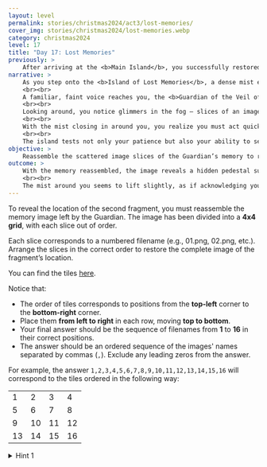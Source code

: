 ```yaml
---
layout: level
permalink: stories/christmas2024/act3/lost-memories/
cover_img: stories/christmas2024/lost-memories.webp
category: christmas2024
level: 17
title: "Day 17: Lost Memories"
previously: >
    After arriving at the <b>Main Island</b>, you successfully restored the ancient bridges connecting the islands by solving the puzzle of the spinning wheels. With the bridges reactivated and the first fragment of the <b>Veil of Wonder</b> already in hand, you now turn your focus to the next island in the <b>Forgotten Dreamscape</b>, where another fragment awaits.
narrative: >
    As you step onto the <b>Island of Lost Memories</b>, a dense mist envelops you, muffling sounds and softening everything around you. The landscape is blurred and dreamlike, shifting with each step you take, as if reality here struggles to hold its form. Fragments of memories—half-formed shapes, faint voices, and flashes of long-forgotten places — drift through the fog, blending together into a tapestry of fleeting moments.
    <br><br>
    A familiar, faint voice reaches you, the <b>Guardian of the Veil of Wonder</b> speaking softly within your mind. <i>“I left a memory here, one that holds the key to the second fragment’s location. But the memory has fragmented, scattered across this island. You must find the pieces and reassemble them to reveal the fragment’s hiding place.”</i>
    <br><br>
    Looking around, you notice glimmers in the fog — slices of an image, each bearing part of a larger picture that seems achingly familiar yet incomplete. These memory fragments float and shift in the mist, half-hidden in the ethereal landscape. As you reach out to touch the first fragment, you sense the faint warmth of the Guardian’s energy, her lingering presence within these lost memories.
    <br><br>
    With the mist closing in around you, you realize you must act quickly. Piece by piece, you need to reassemble the image the Guardian left behind. Only by reconstructing this memory can you uncover the precise location of the second fragment of the <b>Veil of Wonder</b>.
    <br><br>
    The island tests not only your patience but also your ability to see through the fog of lost memories. You take a deep breath, focusing on the flickering images before you, and begin the task of bringing the Guardian’s memory back to life.
objective: >
    Reassemble the scattered image slices of the Guardian’s memory to reveal the location of the second fragment of the Veil of Wonder.
outcome: >
    With the memory reassembled, the image reveals a hidden pedestal surrounded by glowing symbols at the heart of the island. You hurry to the location, and as you approach, the fragment of the Veil of Wonder materializes, pulsing softly in response to your presence. The fragment’s faint glow resonates, filling you with a sense of purpose as you secure it.
    <br><br>
    The mist around you seems to lift slightly, as if acknowledging your success. With the second fragment in hand, you feel the island's weight lift and prepare to head to the next island, knowing that each step brings you closer to fulfilling your mission.
---
```


To reveal the location of the second fragment, you must reassemble the memory image left by the Guardian. The image has been divided into a **4x4 grid**, with each slice out of order.

Each slice corresponds to a numbered filename (e.g., 01.png, 02.png, etc.). Arrange the slices in the correct order to restore the complete image of the fragment’s location.

You can find the tiles [here](/assets/file/stories/christmas2024/fragments.zip).

Notice that:
- The order of tiles corresponds to positions from the **top-left** corner to the **bottom-right** corner.
- Place them **from left to right** in each row, moving **top to bottom**.
- Your final answer should be the sequence of filenames from **1** to **16** in their correct positions.
- The answer should be an ordered sequence of the images' names separated by commas (`,`). Exclude any leading zeros from the answer.

For example, the answer `1,2,3,4,5,6,7,8,9,10,11,12,13,14,15,16` will correspond to the tiles ordered in the following way:

|||||
|---|---|---|---|
|1|2|3|4|
|5|6|7|8|
|9|10|11|12|
|13|14|15|16|

<details>
 <summary>Hint 1</summary>
 Use an auxiliar software to rearrange the images. Do not forget to keep their name associated.
</details>
